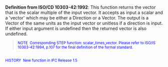 **Definition from ISO/CD 10303-42:1992**: This function returns the vector that is the scalar multiple of the input vector. It accepts as input a scalar and a 'vector' which may be either a Direction or a Vector. The output is a Vector of the same units as the input vector or unitless if a direction is input. If either input argument is undefined then the returned vector is also undefined.

> <small><font color="#0000ff">NOTE
&nbsp;Corresponding STEP function: scalar_times_vector. Please refer
to ISO/IS 10303-42:1994, p.107 for the final definition of the formal
standard.&nbsp; <br>
  <br>
HISTORY&nbsp; New function in IFC Release 1.5 </font></small>